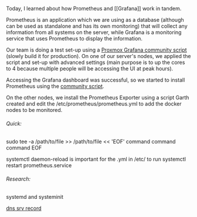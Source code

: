 Today, I learned about how Prometheus and [[Grafana]] work in tandem. 

Prometheus is an application which we are using as a database (although can be used as standalone and has its own monitoring) that will collect any information from all systems on the server, while Grafana is a monitoring service that uses Prometheus to display the information. 

Our team is doing a test set-up using a [Proxmox Grafana community script](https://community-scripts.github.io/ProxmoxVE/scripts?id=grafana) (slowly build it for production). On one of our server's nodes, we applied the script and set-up with advanced settings (main purpose is to up the cores to 4 because multiple people will be accessing the UI at peak hours).

Accessing the Grafana dashboard was successful, so we started to install Prometheus using the [community script](https://community-scripts.github.io/ProxmoxVE/scripts?id=prometheus). 

On the other nodes, we install the Prometheus Exporter using a script Garth created and edit the /etc/prometheus/prometheus.yml to add the docker nodes to be monitored.

###### Quick:

sudo tee -a /path/to/file >> /path/to/file << 'EOF'
command
command
command
EOF

systemctl daemon-reload is important for the .yml in /etc/ to run
systemctl restart prometheus.service

###### Research:
systemd and systeminit

[dns srv record](https://www.cloudflare.com/learning/dns/dns-records/dns-srv-record/)